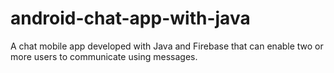 # android-chat-app-with-java
A chat mobile app developed with Java and Firebase that can enable two or more users to communicate using messages.
